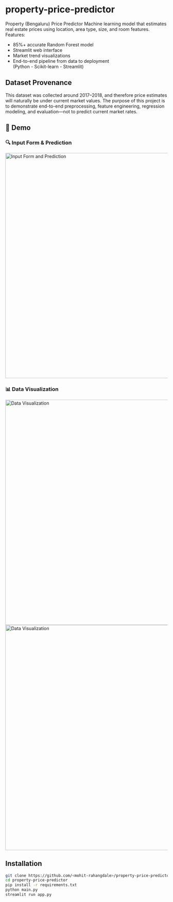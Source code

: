 # property-price-predictor
 Property (Bengaluru) Price Predictor Machine learning model that estimates real estate prices using location, area type, size, and room features. Features: 
- 85%+ accurate Random Forest model 
- Streamlit web interface 
- Market trend visualizations 
- End-to-end pipeline from data to deployment  
 (Python - Scikit-learn - Streamlit)

## Dataset Provenance
This dataset was collected around 2017–2018, and therefore price estimates will naturally be under current market values. The purpose of this project is to demonstrate end-to-end preprocessing, feature engineering, regression modeling, and evaluation—not to predict current market rates.


## 📸 Demo

### 🔍 Input Form & Prediction  
<img src="screenshots/demo1.png" alt="Input Form and Prediction" width="700"/>

### 📊 Data Visualization  
<img src="screenshots/demo2.png" alt="Data Visualization" width="700"/>
<img src="screenshots/demo2.png" alt="Data Visualization" width="700"/>


## Installation
```bash
git clone https://github.com/<mohit-rahangdale>/property-price-predictor.git
cd property-price-predictor
pip install -r requirements.txt
python main.py
streamlit run app.py
